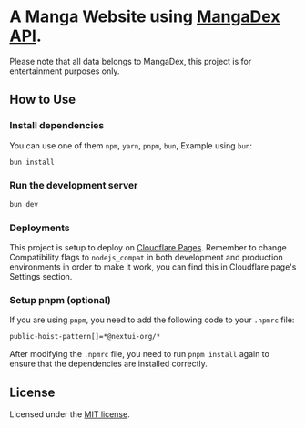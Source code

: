 # A Manga Website using [MangaDex API](https://api.mangadex.org/docs/).
Please note that all data belongs to MangaDex, this project is for entertainment purposes only.

## How to Use

### Install dependencies

You can use one of them `npm`, `yarn`, `pnpm`, `bun`, Example using `bun`:

```bash
bun install
```

### Run the development server

```bash
bun dev
```

### Deployments
This project is setup to deploy on [Cloudflare Pages](https://pages.cloudflare.com/). Remember to change Compatibility flags to `nodejs_compat` in both development and production environments in order to make it work, you can find this in Cloudflare page's Settings section.

### Setup pnpm (optional)

If you are using `pnpm`, you need to add the following code to your `.npmrc` file:

```bash
public-hoist-pattern[]=*@nextui-org/*
```

After modifying the `.npmrc` file, you need to run `pnpm install` again to ensure that the dependencies are installed correctly.

## License

Licensed under the [MIT license](https://github.com/nextui-org/next-app-template/blob/main/LICENSE).
